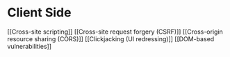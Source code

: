 # Client Side

[[Cross-site scripting]]
[[Cross-site request forgery (CSRF)]]
[[Cross-origin resource sharing (CORS)]]
[[Clickjacking (UI redressing)]]
[[DOM-based vulnerabilities]]